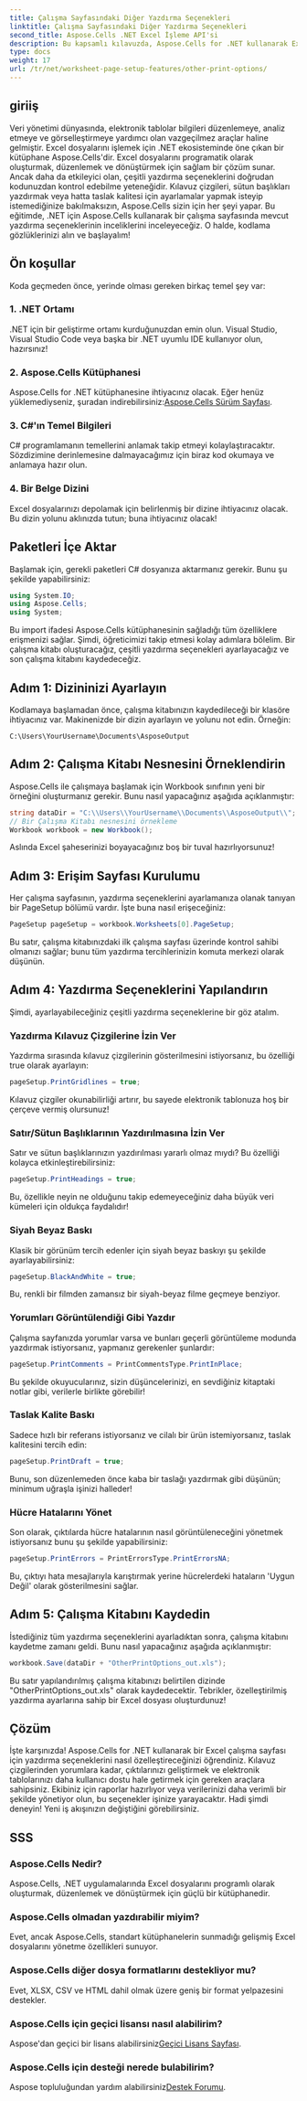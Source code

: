 ```yaml
---
title: Çalışma Sayfasındaki Diğer Yazdırma Seçenekleri
linktitle: Çalışma Sayfasındaki Diğer Yazdırma Seçenekleri
second_title: Aspose.Cells .NET Excel İşleme API'si
description: Bu kapsamlı kılavuzda, Aspose.Cells for .NET kullanarak Excel çalışma sayfaları için yazdırma seçeneklerinin nasıl özelleştirileceğini öğrenin.
type: docs
weight: 17
url: /tr/net/worksheet-page-setup-features/other-print-options/
---
```

## giriiş
Veri yönetimi dünyasında, elektronik tablolar bilgileri düzenlemeye, analiz etmeye ve görselleştirmeye yardımcı olan vazgeçilmez araçlar haline gelmiştir. Excel dosyalarını işlemek için .NET ekosisteminde öne çıkan bir kütüphane Aspose.Cells'dir. Excel dosyalarını programatik olarak oluşturmak, düzenlemek ve dönüştürmek için sağlam bir çözüm sunar. Ancak daha da etkileyici olan, çeşitli yazdırma seçeneklerini doğrudan kodunuzdan kontrol edebilme yeteneğidir. Kılavuz çizgileri, sütun başlıkları yazdırmak veya hatta taslak kalitesi için ayarlamalar yapmak isteyip istemediğinize bakılmaksızın, Aspose.Cells sizin için her şeyi yapar. Bu eğitimde, .NET için Aspose.Cells kullanarak bir çalışma sayfasında mevcut yazdırma seçeneklerinin inceliklerini inceleyeceğiz. O halde, kodlama gözlüklerinizi alın ve başlayalım!
## Ön koşullar
Koda geçmeden önce, yerinde olması gereken birkaç temel şey var:
### 1. .NET Ortamı
.NET için bir geliştirme ortamı kurduğunuzdan emin olun. Visual Studio, Visual Studio Code veya başka bir .NET uyumlu IDE kullanıyor olun, hazırsınız!
### 2. Aspose.Cells Kütüphanesi
 Aspose.Cells for .NET kütüphanesine ihtiyacınız olacak. Eğer henüz yüklemediyseniz, şuradan indirebilirsiniz:[Aspose.Cells Sürüm Sayfası](https://releases.aspose.com/cells/net/).
### 3. C#'ın Temel Bilgileri
C# programlamanın temellerini anlamak takip etmeyi kolaylaştıracaktır. Sözdizimine derinlemesine dalmayacağımız için biraz kod okumaya ve anlamaya hazır olun.
### 4. Bir Belge Dizini
Excel dosyalarınızı depolamak için belirlenmiş bir dizine ihtiyacınız olacak. Bu dizin yolunu aklınızda tutun; buna ihtiyacınız olacak!
## Paketleri İçe Aktar
Başlamak için, gerekli paketleri C# dosyanıza aktarmanız gerekir. Bunu şu şekilde yapabilirsiniz:
```csharp
using System.IO;
using Aspose.Cells;
using System;
```
Bu import ifadesi Aspose.Cells kütüphanesinin sağladığı tüm özelliklere erişmenizi sağlar.
Şimdi, öğreticimizi takip etmesi kolay adımlara bölelim. Bir çalışma kitabı oluşturacağız, çeşitli yazdırma seçenekleri ayarlayacağız ve son çalışma kitabını kaydedeceğiz.
## Adım 1: Dizininizi Ayarlayın
Kodlamaya başlamadan önce, çalışma kitabınızın kaydedileceği bir klasöre ihtiyacınız var. Makinenizde bir dizin ayarlayın ve yolunu not edin. Örneğin:
```plaintext
C:\Users\YourUsername\Documents\AsposeOutput
```
## Adım 2: Çalışma Kitabı Nesnesini Örneklendirin
Aspose.Cells ile çalışmaya başlamak için Workbook sınıfının yeni bir örneğini oluşturmanız gerekir. Bunu nasıl yapacağınız aşağıda açıklanmıştır:
```csharp
string dataDir = "C:\\Users\\YourUsername\\Documents\\AsposeOutput\\";
// Bir Çalışma Kitabı nesnesini örnekleme
Workbook workbook = new Workbook();
```
Aslında Excel şaheserinizi boyayacağınız boş bir tuval hazırlıyorsunuz!
## Adım 3: Erişim Sayfası Kurulumu
Her çalışma sayfasının, yazdırma seçeneklerini ayarlamanıza olanak tanıyan bir PageSetup bölümü vardır. İşte buna nasıl erişeceğiniz:
```csharp
PageSetup pageSetup = workbook.Worksheets[0].PageSetup;
```
Bu satır, çalışma kitabınızdaki ilk çalışma sayfası üzerinde kontrol sahibi olmanızı sağlar; bunu tüm yazdırma tercihlerinizin komuta merkezi olarak düşünün.
## Adım 4: Yazdırma Seçeneklerini Yapılandırın
Şimdi, ayarlayabileceğiniz çeşitli yazdırma seçeneklerine bir göz atalım.
### Yazdırma Kılavuz Çizgilerine İzin Ver
Yazdırma sırasında kılavuz çizgilerinin gösterilmesini istiyorsanız, bu özelliği true olarak ayarlayın:
```csharp
pageSetup.PrintGridlines = true;
```
Kılavuz çizgiler okunabilirliği artırır, bu sayede elektronik tablonuza hoş bir çerçeve vermiş olursunuz!
### Satır/Sütun Başlıklarının Yazdırılmasına İzin Ver
Satır ve sütun başlıklarınızın yazdırılması yararlı olmaz mıydı? Bu özelliği kolayca etkinleştirebilirsiniz:
```csharp
pageSetup.PrintHeadings = true;
```
Bu, özellikle neyin ne olduğunu takip edemeyeceğiniz daha büyük veri kümeleri için oldukça faydalıdır!
### Siyah Beyaz Baskı
Klasik bir görünüm tercih edenler için siyah beyaz baskıyı şu şekilde ayarlayabilirsiniz:
```csharp
pageSetup.BlackAndWhite = true;
```
Bu, renkli bir filmden zamansız bir siyah-beyaz filme geçmeye benziyor.
### Yorumları Görüntülendiği Gibi Yazdır
Çalışma sayfanızda yorumlar varsa ve bunları geçerli görüntüleme modunda yazdırmak istiyorsanız, yapmanız gerekenler şunlardır:
```csharp
pageSetup.PrintComments = PrintCommentsType.PrintInPlace;
```
Bu şekilde okuyucularınız, sizin düşüncelerinizi, en sevdiğiniz kitaptaki notlar gibi, verilerle birlikte görebilir!
### Taslak Kalite Baskı
Sadece hızlı bir referans istiyorsanız ve cilalı bir ürün istemiyorsanız, taslak kalitesini tercih edin:
```csharp
pageSetup.PrintDraft = true;
```
Bunu, son düzenlemeden önce kaba bir taslağı yazdırmak gibi düşünün; minimum uğraşla işinizi halleder!
### Hücre Hatalarını Yönet
Son olarak, çıktılarda hücre hatalarının nasıl görüntüleneceğini yönetmek istiyorsanız bunu şu şekilde yapabilirsiniz:
```csharp
pageSetup.PrintErrors = PrintErrorsType.PrintErrorsNA;
```
Bu, çıktıyı hata mesajlarıyla karıştırmak yerine hücrelerdeki hataların 'Uygun Değil' olarak gösterilmesini sağlar.
## Adım 5: Çalışma Kitabını Kaydedin
İstediğiniz tüm yazdırma seçeneklerini ayarladıktan sonra, çalışma kitabını kaydetme zamanı geldi. Bunu nasıl yapacağınız aşağıda açıklanmıştır:
```csharp
workbook.Save(dataDir + "OtherPrintOptions_out.xls");
```
Bu satır yapılandırılmış çalışma kitabınızı belirtilen dizinde "OtherPrintOptions_out.xls" olarak kaydedecektir. Tebrikler, özelleştirilmiş yazdırma ayarlarına sahip bir Excel dosyası oluşturdunuz!
## Çözüm
İşte karşınızda! Aspose.Cells for .NET kullanarak bir Excel çalışma sayfası için yazdırma seçeneklerini nasıl özelleştireceğinizi öğrendiniz. Kılavuz çizgilerinden yorumlara kadar, çıktılarınızı geliştirmek ve elektronik tablolarınızı daha kullanıcı dostu hale getirmek için gereken araçlara sahipsiniz. Ekibiniz için raporlar hazırlıyor veya verilerinizi daha verimli bir şekilde yönetiyor olun, bu seçenekler işinize yarayacaktır. Hadi şimdi deneyin! Yeni iş akışınızın değiştiğini görebilirsiniz.
## SSS
### Aspose.Cells Nedir?  
Aspose.Cells, .NET uygulamalarında Excel dosyalarını programlı olarak oluşturmak, düzenlemek ve dönüştürmek için güçlü bir kütüphanedir.
### Aspose.Cells olmadan yazdırabilir miyim?  
Evet, ancak Aspose.Cells, standart kütüphanelerin sunmadığı gelişmiş Excel dosyalarını yönetme özellikleri sunuyor.
### Aspose.Cells diğer dosya formatlarını destekliyor mu?  
Evet, XLSX, CSV ve HTML dahil olmak üzere geniş bir format yelpazesini destekler.
### Aspose.Cells için geçici lisansı nasıl alabilirim?  
 Aspose'dan geçici bir lisans alabilirsiniz[Geçici Lisans Sayfası](https://purchase.aspose.com/temporary-license/).
### Aspose.Cells için desteği nerede bulabilirim?  
 Aspose topluluğundan yardım alabilirsiniz[Destek Forumu](https://forum.aspose.com/c/cells/9).